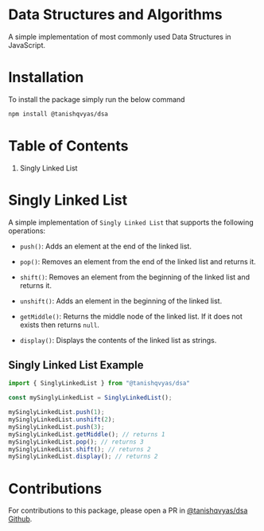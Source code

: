 # Data Structures and Algorithms

A simple implementation of most commonly used Data Structures in JavaScript.

# Installation

To install the package simply run the below command

```bash
npm install @tanishqvyas/dsa
```

# Table of Contents

1. Singly Linked List


# Singly Linked List

A simple implementation of `Singly Linked List` that supports the following operations:

* `push()`: Adds an element at the end of the linked list. 

* `pop()`: Removes an element from the end of the linked list and returns it.

* `shift()`: Removes an element from the beginning of the linked list and returns it.

* `unshift()`: Adds an element in the beginning of the linked list.

* `getMiddle()`: Returns the middle node of the linked list. If it does not exists then returns `null`.

* `display()`: Displays the contents of the linked list as strings.

## Singly Linked List Example

```javascript
import { SinglyLinkedList } from "@tanishqvyas/dsa"

const mySinglyLinkedList = SinglyLinkedList();

mySinglyLinkedList.push(1);
mySinglyLinkedList.unshift(2);
mySinglyLinkedList.push(3);
mySinglyLinkedList.getMiddle(); // returns 1
mySinglyLinkedList.pop(); // returns 3
mySinglyLinkedList.shift(); // returns 2
mySinglyLinkedList.display(); // returns 2
```

# Contributions

For contributions to this package, please open a PR in [@tanishqvyas/dsa Github](https://github.com/tanishqvyas/dsa).
